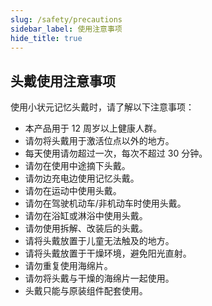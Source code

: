 ```yaml
---
slug: /safety/precautions
sidebar_label: 使用注意事项
hide_title: true
---
```


## 头戴使用注意事项
使用小状元记忆头戴时，请了解以下注意事项：

- 本产品用于 12 周岁以上健康人群。
- 请勿将头戴用于激活位点以外的地方。
- 每天使用请勿超过一次，每次不超过 30 分钟。
- 请勿在使用中途摘下头戴。
- 请勿边充电边使用记忆头戴。
- 请勿在运动中使用头戴。
- 请勿在驾驶机动车/非机动车时使用头戴。
- 请勿在浴缸或淋浴中使用头戴。
- 请勿使用拆解、改装后的头戴。
- 请将头戴放置于儿童无法触及的地方。
- 请将头戴放置于干燥环境，避免阳光直射。
- 请勿重复使用海绵片。
- 请勿将头戴与干燥的海绵片一起使用。
- 头戴只能与原装组件配套使用。
